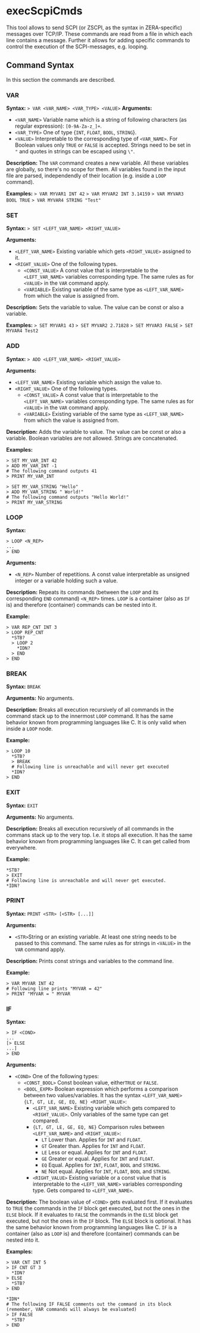 # execScpiCmds

This tool allows to send SCPI (or ZSCPI, as the syntax in ZERA-specific) messages over TCP/IP. These commands are read from a file in which each line contains a message. Further it allows for adding specific commands to control the execution of the SCPI-messages, e.g. looping.

## Command Syntax
In this section the commands are described.

### VAR
**Syntax:**
```> VAR <VAR_NAME> <VAR_TYPE> <VALUE>```
**Arguments:**
* ```<VAR_NAME>``` Variable name which is a string of following characters (as regular expression): ```[0-9A-Za-z_]+```.
* ```<VAR_TYPE>``` One of type {```INT```, ```FLOAT```, ```BOOL```, ```STRING```}.
* ```<VALUE>``` Interpretable to the corresponding type of ```<VAR_NAME>```. For Boolean values only ```TRUE``` or ```FALSE``` is accepted. Strings need to be set in ```"``` and quotes in strings can be escaped using ```\"```.

**Description:**
The ```VAR``` command creates a new variable. All these variables are globally, so there's no scope for them. All variables found in the input file are parsed, independendly of their location (e.g. inside a ```LOOP``` command).

**Examples:**
```> VAR MYVAR1 INT 42```
```> VAR MYVAR2 INT 3.14159```
```> VAR MYVAR3 BOOL TRUE```
```> VAR MYVAR4 STRING "Test"```

### SET
**Syntax:**
```> SET <LEFT_VAR_NAME> <RIGHT_VALUE>```

**Arguments:**
* ```<LEFT_VAR_NAME>``` Existing variable which gets ```<RIGHT_VALUE>``` assigned to it.
* ```<RIGHT_VALUE>``` One of the following types.
  * ```<CONST_VALUE>``` A const value that is interpretable to the ```<LEFT_VAR_NAME>``` variables corresponding type. The same rules as for ```<VALUE>``` in the ```VAR``` command apply.
  * ```<VARIABLE>``` Existing variable of the same type as ```<LEFT_VAR_NAME>``` from which the value is assigned from.

**Description:**
Sets the variable to value. The value can be const or also a variable.

**Examples:**
```> SET MYVAR1 43```
```> SET MYVAR2 2.71828```
```> SET MYVAR3 FALSE```
```> SET MYVAR4 Test2```

### ADD
**Syntax:**
```> ADD <LEFT_VAR_NAME> <RIGHT_VALUE>```

**Arguments:**
* ```<LEFT_VAR_NAME>``` Existing variable which assign the value to.
* ```<RIGHT_VALUE>``` One of the following types.
  * ```<CONST_VALUE>``` A const value that is interpretable to the ```<LEFT_VAR_NAME>``` variables corresponding type. The same rules as for ```<VALUE>``` in the ```VAR``` command apply.
  * ```<VARIABLE>``` Existing variable of the same type as ```<LEFT_VAR_NAME>``` from which the value is assigned from.

**Description:**
Adds the variable to value. The value can be const or also a variable. Boolean variables are not allowed. Strings are concatenated.

**Examples:**
```
> SET MY_VAR_INT 42
> ADD MY_VAR_INT -1
# The following command outputs 41
> PRINT MY_VAR_INT
```
```
> SET MY_VAR_STRING "Hello"
> ADD MY_VAR_STRING " World!"
# The following command outputs "Hello World!"
> PRINT MY_VAR_STRING
```

### LOOP
**Syntax:**
```
> LOOP <N_REP>
...
> END
```

**Arguments:**
* ```<N_REP>``` Number of repetitions. A const value interpretable as unsigned integer or a variable holding such a value.

**Description:**
Repeats its commands (between the ```LOOP``` and its corresponding ```END``` command) ```<N_REP>``` times. ```LOOP``` is a container (also as ```IF``` is) and therefore (container) commands can be nested into it.

**Example:**
```
> VAR REP_CNT INT 3
> LOOP REP_CNT
  *STB?
  > LOOP 2
    *IDN?
  > END
> END
```

### BREAK
**Syntax:**
```BREAK```

**Arguments:**
No arguments.

**Description:**
Breaks all execution recursively of all commands in the command stack up to the innermost ```LOOP``` command. It has the same behavior known from programming languages like C. It is only valid when inside a ```LOOP``` node.

**Example:**
```
> LOOP 10
  *STB?
  > BREAK
  # Following line is unreachable and will never get executed
  *IDN?
> END
```

### EXIT
**Syntax:**
```EXIT```

**Arguments:**
No arguments.

**Description:**
Breaks all execution recursively of all commands in the commans stack up to the very top. I.e. it stops all execution. It has the same behavior known from programming languages like C. It can get called from everywhere.

**Example:**
```
*STB?
> EXIT
# Following line is unreachable and will never get executed.
*IDN?
```

### PRINT
**Syntax:**
```PRINT <STR> [<STR> [...]]```

**Arguments:**
* ```<STR>```String or an existing variable. At least one string needs to be passed to this command. The same rules as for strings in ```<VALUE>``` in the ```VAR``` command apply.

**Description:**
Prints const strings and variables to the command line.

**Example:**
```
> VAR MYVAR INT 42
# Following line prints "MYVAR = 42"
> PRINT "MYVAR = " MYVAR
```

### IF
**Syntax:**
```
> IF <COND>
...
[> ELSE
...]
> END
```

**Arguments:**
* ```<COND>``` One of the following types:
  * ```<CONST_BOOL>``` Const boolean value, either```TRUE``` or ```FALSE```.
  * ```<BOOL_EXPR>``` Boolean expression which performs a comparison between two values/variables. It has the syntax ```<LEFT_VAR_NAME> {LT, GT, LE, GE, EQ, NE} <RIGHT_VALUE>```:
    * ```<LEFT_VAR_NAME>``` Existing variable which gets compared to ```<RIGHT_VALUE>```. Only variables of the same type can get compared.
    * ```{LT, GT, LE, GE, EQ, NE}``` Comparison rules between ```<LEFT_VAR_NAME>``` and ```<RIGHT_VALUE>```:
      * ```LT``` Lower than. Applies for ```INT``` and ```FLOAT```.
      * ```GT``` Greater than. Applies for ```INT``` and ```FLOAT```.
      * ```LE``` Less or equal. Applies for ```INT``` and ```FLOAT```.
      * ```GE``` Greater or equal. Applies for ```INT``` and ```FLOAT```.
      * ```EQ``` Equal. Applies for ```INT```, ```FLOAT```, ```BOOL``` and ```STRING```.
      * ```NE``` Not equal. Applies for ```INT```, ```FLOAT```, ```BOOL``` and ```STRING```.
    * ```<RIGHT_VALUE>``` Existing variable or a const value that is interpretable to the ```<LEFT_VAR_NAME>``` variables corresponding type. Gets compared to ```<LEFT_VAR_NAME>```.

**Description:**
The boolean value of ```<COND>``` gets evaluated first. If it evaluates to ```TRUE``` the commands in the ```IF``` block get executed, but not the ones in the ```ELSE``` block. If it evaluates to ```FALSE``` the commands in the ```ELSE``` block get executed, but not the ones in the ```IF``` block. The ```ELSE``` block is optional. It has the same behavior known from programming languages like C. ```IF``` is a container (also as ```LOOP``` is) and therefore (container) commands can be nested into it.

**Examples:**
```
> VAR CNT INT 5
> IF CNT GT 3
  *IDN?
> ELSE
  *STB?
> END
```
```
*IDN*
# The following IF FALSE comments out the command in its block (remember, VAR commands will always be evaluated)
> IF FALSE
  *STB?
> END
```
